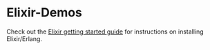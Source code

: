 # Elixir-Demos

Check out the [Elixir getting started guide](http://elixir-lang.org/getting_started/1.html) for instructions on installing Elixir/Erlang.
